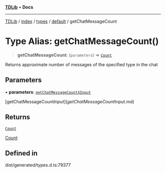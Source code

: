 [**TDLib**](../../../../../../README.md) • **Docs**

***

[TDLib](../../../../../../modules.md) / [index](../../../../../README.md) / [types](../../../README.md) / [default](../README.md) / getChatMessageCount

# Type Alias: getChatMessageCount()

> **getChatMessageCount**: (`parameters`) => [`Count`](Count-1.md)

Returns approximate number of messages of the specified type in the chat

## Parameters

• **parameters**: [`getChatMessageCount$Input`](getChatMessageCount$Input.md)

[getChatMessageCount$Input](getChatMessageCount$Input.md)

## Returns

[`Count`](Count-1.md)

[Count](Count-1.md)

## Defined in

dist/generated/types.d.ts:79377
